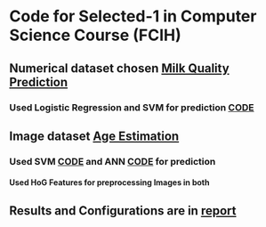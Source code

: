 # Code for Selected-1 in Computer Science Course (FCIH)

## Numerical dataset chosen [Milk Quality Prediction](https://www.kaggle.com/datasets/cpluzshrijayan/milkquality)
### Used Logistic Regression and SVM for prediction [CODE](./numerical/selected-numeric.ipynb)


## Image dataset [Age Estimation](https://susanqq.github.io/UTKFace/)
### Used SVM  [CODE](./image/Selected1_Image_SVM.ipynb)  and ANN  [CODE](./image/selected-image-ann.ipynb) for prediction
#### Used HoG Features for preprocessing Images in both

## Results and Configurations are in [report](./report.pdf)